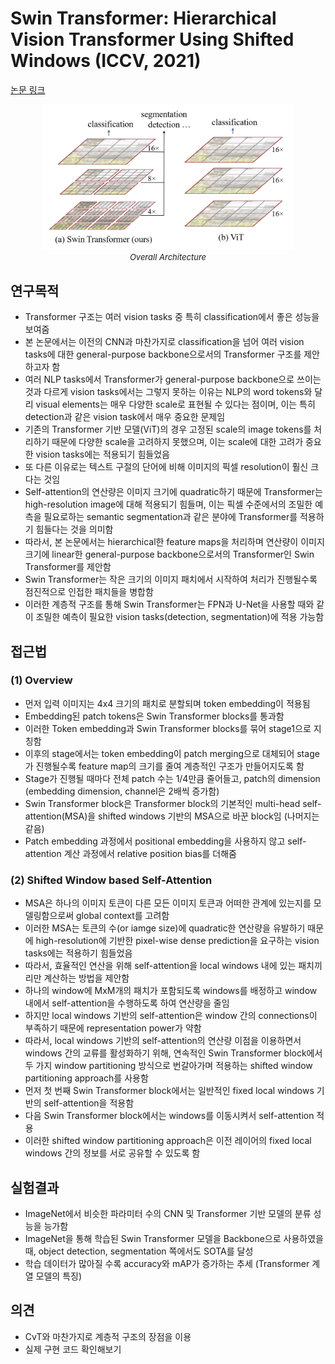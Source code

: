 # Swin Transformer: Hierarchical Vision Transformer Using Shifted Windows (ICCV, 2021)

[논문 링크](https://openaccess.thecvf.com/content/ICCV2021/html/Liu_Swin_Transformer_Hierarchical_Vision_Transformer_Using_Shifted_Windows_ICCV_2021_paper.html)

<p align="center">
    <img width="400" alt='fig1' src="./img/01_25_01.png?raw=true"></br>
    <em><font size=2>Overall Architecture</font></em>
</p>

## 연구목적
- Transformer 구조는 여러 vision tasks 중 특히 classification에서 좋은 성능을 보여줌
- 본 논문에서는 이전의 CNN과 마찬가지로 classification을 넘어 여러 vision tasks에 대한 general-purpose backbone으로서의 Transformer 구조를 제안하고자 함
- 여러 NLP tasks에서 Transformer가 general-purpose backbone으로 쓰이는 것과 다르게 vision tasks에서는 그렇지 못하는 이유는 NLP의 word tokens와 달리 visual elements는 매우 다양한 scale로 표현될 수 있다는 점이며, 이는 특히 detection과 같은 vision task에서 매우 중요한 문제임 
- 기존의 Transformer 기반 모델(ViT)의 경우 고정된 scale의 image tokens를 처리하기 때문에 다양한 scale을 고려하지 못했으며, 이는 scale에 대한 고려가 중요한 vision tasks에는 적용되기 힘들었음
- 또 다른 이유로는 텍스트 구절의 단어에 비해 이미지의 픽셀 resolution이 훨신 크다는 것임
- Self-attention의 연산량은 이미지 크기에 quadratic하기 때문에 Transformer는 high-resolution image에 대해 적용되기 힘들며, 이는 픽셀 수준에서의 조밀한 예측을 필요로하는 semantic segmentation과 같은 분야에 Transformer를 적용하기 힘들다는 것을 의미함
- 따라서, 본 논문에서는 hierarchical한 feature maps을 처리하며 연산량이 이미지 크기에 linear한 general-purpose backbone으로서의 Transformer인 Swin Transformer를 제안함
- Swin Transformer는 작은 크기의 이미지 패치에서 시작하여 처리가 진행될수록 점진적으로 인접한 패치들을 병합함
- 이러한 계층적 구조를 통해 Swin Transformer는 FPN과 U-Net을 사용할 때와 같이 조밀한 예측이 필요한 vision tasks(detection, segmentation)에 적용 가능함

## 접근법
### (1) Overview
- 먼저 입력 이미지는 4x4 크기의 패치로 분할되며 token embedding이 적용됨
- Embedding된 patch tokens은 Swin Transformer blocks를 통과함
- 이러한 Token embedding과 Swin Transformer blocks를 묶어 stage1으로 지칭함
- 이후의 stage에서는 token embedding이 patch merging으로 대체되어 stage가 진행될수록 feature map의 크기를 줄여 계층적인 구조가 만들어지도록 함
- Stage가 진행될 때마다 전체 patch 수는 1/4만큼 줄어들고, patch의 dimension (embedding dimension, channel은 2배씩 증가함)
- Swin Transformer block은 Transformer block의 기본적인 multi-head self-attention(MSA)을 shifted windows 기반의 MSA으로 바꾼 block임 (나머지는 같음)
- Patch embedding 과정에서 positional embedding을 사용하지 않고 self-attention 계산 과정에서 relative position bias를 더해줌

### (2) Shifted Window based Self-Attention
- MSA은 하나의 이미지 토큰이 다른 모든 이미지 토큰과 어떠한 관계에 있는지를 모델링함으로써 global context를 고려함
- 이러한 MSA는 토큰의 수(or iamge size)에 quadratic한 연산량을 유발하기 때문에 high-resolution에 기반한 pixel-wise dense prediction을 요구하는 vision tasks에는 적용하기 힘들었음
- 따라서, 효율적인 연산을 위해 self-attention을 local windows 내에 있는 패치끼리만 계산하는 방법을 제안함
- 하나의 window에 MxM개의 패치가 포함되도록 windows를 배정하고 window 내에서 self-attention을 수행하도록 하여 연산량을 줄임
- 하지만 local windows 기반의 self-attention은 window 간의 connections이 부족하기 때문에 representation power가 약함
- 따라서, local windows 기반의 self-attention의 연산량 이점을 이용하면서 windows 간의 교류를 활성화하기 위해, 연속적인 Swin Transformer block에서 두 가지 window partitioning 방식으로 번갈아가며 적용하는 shifted window partitioning approach를 사용함
- 먼저 첫 번째 Swin Transformer block에서는 일반적인 fixed local windows 기반의 self-attention을 적용함
- 다음 Swin Transformer block에서는 windows를 이동시켜서 self-attention 적용
- 이러한 shifted window partitioning approach은 이전 레이어의 fixed local windows 간의 정보를 서로 공유할 수 있도록 함

## 실험결과
- ImageNet에서 비슷한 파라미터 수의 CNN 및 Transformer 기반 모델의 분류 성능을 능가함
- ImageNet을 통해 학습된 Swin Transformer 모델을 Backbone으로 사용하였을 때, object detection, segmentation 쪽에서도 SOTA를 달성
- 학습 데이터가 많아질 수록 accuracy와 mAP가 증가하는 추세 (Transformer 계열 모델의 특징)

## 의견
- CvT와 마찬가지로 계층적 구조의 장점을 이용
- 실제 구현 코드 확인해보기